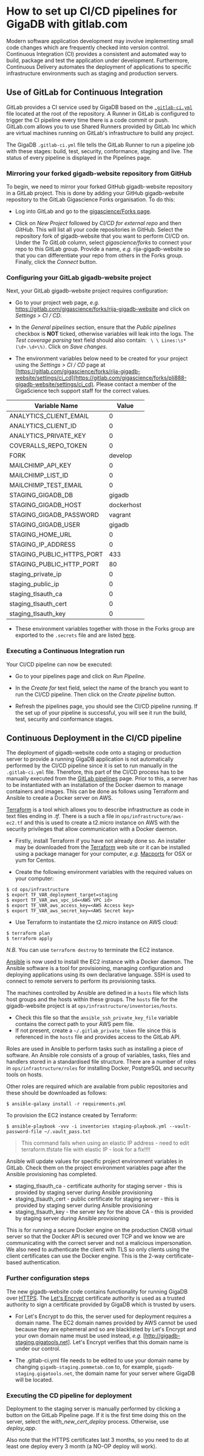 # How to set up CI/CD pipelines for GigaDB with gitlab.com

Modern software application development may involve implementing small code 
changes which are frequently checked into version control. Continuous 
Integration (CI) provides a consistent and automated way to build, package and 
test the application under development. Furthermore, Continuous Delivery 
automates the deployment of applications to specific infrastructure environments 
such as staging and production servers.

## Use of GitLab for Continuous Integration

GitLab provides a CI service used by GigaDB based on the 
[`.gitlab-ci.yml`](https://github.com/gigascience/gigadb-website/blob/develop/.gitlab-ci.yml)
file located at the root of the repository. A Runner in GitLab is configured to 
trigger the CI pipeline every time there is a code commit or push. GitLab.com
allows you to use Shared Runners provided by GitLab Inc which are virtual 
machines running on GitLab's infrastructure to build any project.

The GigaDB `.gitlab-ci.yml` file tells the GitLab Runner to run a pipeline job 
with these stages: build, test, security, conformance, staging and live. The 
status of every pipeline is displayed in the Pipelines page.

### Mirroring your forked gigadb-website repository from GitHub

To begin, we need to mirror your forked GitHub gigadb-website repository in a 
GitLab project. This is done by adding your GitHub gigadb-website repository to 
the GitLab Gigascience Forks organisation. To do this:

* Log into GitLab and go to the 
[gigascience/Forks page](https://gitlab.com/gigascience/forks).
 
* Click on *New Project* followed by *CI/CD for external repo* and then 
*GitHub*. This will list all your code repositories in GitHub. Select the 
repository fork of gigadb-website that you want to perform CI/CD on. Under the 
*To GitLab* column, select *gigascience/forks* to connect your repo to this 
GitLab group. Provide a name, *e.g.* rija-gigadb-website so that you can 
differentiate your repo from others in the Forks group. Finally, click the 
*Connect* button.

### Configuring your GitLab gigadb-website project

Next, your GitLab gigadb-website project requires configuration:

* Go to your project web page, *e.g.* 
https://gitlab.com/gigascience/forks/rija-gigadb-website and click on 
*Settings > CI / CD*.

* In the *General pipelines* section, ensure that the *Public pipelines* 
checkbox is **NOT** ticked, otherwise variables will leak into the logs. The 
*Test coverage parsing* text field should also contain: 
` \ \ Lines:\s*(\d+.\d+\%)`. Click on *Save changes*.
 
* The environment variables below need to be created for your project using 
the  *Settings > CI / CD* page at 
[https://gitlab.com/gigascience/forks/rija-gigadb-website/settings/ci_cd](https://gitlab.com/gigascience/forks/pli888-gigadb-website/settings/ci_cd). 
Please contact a member of the GigaScience tech support staff for the correct 
values.

Variable Name | Value
------------ | -------------
ANALYTICS_CLIENT_EMAIL | 0
ANALYTICS_CLIENT_ID | 0
ANALYTICS_PRIVATE_KEY | 0
COVERALLS_REPO_TOKEN | 0
FORK | develop
MAILCHIMP_API_KEY | 0
MAILCHIMP_LIST_ID | 0
MAILCHIMP_TEST_EMAIL | 0
STAGING_GIGADB_DB | gigadb
STAGING_GIGADB_HOST | dockerhost
STAGING_GIGADB_PASSWORD | vagrant
STAGING_GIGADB_USER | gigadb
STAGING_HOME_URL | 0
STAGING_IP_ADDRESS | 0
STAGING_PUBLIC_HTTPS_PORT | 433
STAGING_PUBLIC_HTTP_PORT | 80
staging_private_ip | 0
staging_public_ip | 0
staging_tlsauth_ca | 0
staging_tlsauth_cert | 0
staging_tlsauth_key | 0

* These environment variables together with those in the Forks group are 
exported to the `.secrets` file and are listed [here](https://github.com/gigascience/gigadb-website/blob/develop/ops/configuration/variables/secrets-sample).
 
### Executing a Continuous Integration run
 
Your CI/CD pipeline can now be executed:

* Go to your pipelines page and click on *Run Pipeline*.

* In the *Create for* text field, select the name of the branch you want to run 
the CI/CD pipeline. Then click on the *Create pipeline* button. 

* Refresh the pipelines page, you should see the CI/CD pipeline running. If the 
set up of your pipeline is successful, you will see it run the build, test, 
security and conformance stages.
 
 
## Continuous Deployment in the CI/CD pipeline

The deployment of gigadb-website code onto a staging or production server to 
provide a running GigaDB application is not automatically performed by the 
CI/CD pipeline since it is set to run manually in the `.gitlab-ci.yml` file. 
Therefore, this part of the CI/CD process has to be manually executed from the 
[GitLab pipelines](https://gitlab.com/gigascience/forks/pli888-gigadb-website/pipelines)
page. Prior to this, a server has to be instantiated with an installation of the
Docker daemon to manage containers and images. This can be done as follows using
Terraform and Ansible to create a Docker server on AWS.

[Terraform](https://www.terraform.io) is a tool which allows you to describe 
infrastructure as code in text files ending in *.tf*. There is a such a file in
`ops/infrastructure/aws-ec2.tf` and this is used to create a t2.micro instance
on AWS with the security privileges that allow communication with a Docker 
daemon.
 
* Firstly, install Terraform if you have not already done so. An installer may 
be downloaded from the [Terraform](https://www.terraform.io) web site or it can 
be installed  using a package manager for your computer, *e.g.*
[Macports](https://www.macports.org) for OSX or yum for Centos.

* Create the following environment variables with the required values on your 
computer:
```
$ cd ops/infrastructure
$ export TF_VAR_deployment_target=staging
$ export TF_VAR_aws_vpc_id=<AWS VPC id>
$ export TF_VAR_aws_access_key=<AWS Access key>
$ export TF_VAR_aws_secret_key=<AWS Secret key>
```

* Use Terraform to instantiate the t2.micro instance on AWS cloud:
```
$ terraform plan
$ terraform apply
```

*N.B.* You can use `terraform destroy` to terminate the EC2 instance.

[Ansible](https://www.ansible.com) is now used to install the EC2 instance 
with a Docker daemon. The Ansible software is a tool for provisioning, managing
configuration and deploying applications using its own declarative language. SSH
is used to connect to remote servers to perform its provisioning tasks.

The machines controlled by Ansible are defined in a `hosts` file which lists 
host groups and the hosts within these groups. The `hosts` file for the 
gigadb-website project is at `ops/infrastructure/inventories/hosts`.

* Check this file so that the `ansible_ssh_private_key_file` variable contains 
the correct path to your AWS pem file.
* If not present, create a `~/.gitlab_private_token` file since this is 
referenced in the `hosts` file and provides access to the GitLab API.

Roles are used in Ansible to perform tasks such as installing a piece of 
software. An Ansible role consists of a group of variables, tasks, files and 
handlers stored in a standardised file structure. There are a number of roles in
`ops/infrastructure/roles` for installing Docker, PostgreSQL and security 
tools on hosts.

Other roles are required which are available from public repositories and these
should be downloaded as follows:
```
$ ansible-galaxy install -r requirements.yml
```

To provision the EC2 instance created by Terraform:
```
$ ansible-playbook -vvv -i inventories staging-playbook.yml --vault-password-file ~/.vault_pass.txt
```

> This command fails when using an elastic IP address - need to edit 
terraform.tfstate file with elastic IP - look for a fix!!!!

Ansible will update values for specific project environment variables in 
GitLab. Check them on the project environment variables page after the Ansible
provisioning has completed.

* staging_tlsauth_ca - certificate authority for staging server - this is 
provided by staging server during Ansible provisioning
* staging_tlsauth_cert - public certificate for staging server - this is 
provided by staging server during Ansible provisioning
* staging_tlsauth_key - the server key for the above CA - this is provided by 
staging server during Ansible provisioning
 
This is for running a secure Docker engine on the production CNGB virtual server
so that the Docker API is secured over TCP and we know we are communicating 
with the correct server and not a malicious impersonation. We also need to 
authenticate the client with TLS so only clients using the client certificates 
can use the Docker engine. This is the 2-way certificate-based authentication.

### Further configuration steps

The new gigadb-website code contains functionality for running GigaDB over 
[HTTPS](https://en.wikipedia.org/wiki/HTTPS). The 
[Let's Encrypt](https://letsencrypt.org) certificate authority is used as a 
trusted authority to sign a certificate provided by GigaDB which is trusted by 
users.

* For Let's Encrypt to do this, the server used for deployment requires a domain 
name. The EC2 domain names provided by AWS cannot be used because they are 
ephemeral and so are blacklisted by Let's Encrypt and your own domain name must 
be used instead, *e.g.* [http://gigadb-staging.gigatools.net]. Let's Encrypt 
verifies that this domain name is under our control.

* The .gitlab-ci.yml file needs to be edited to use your domain name by changing
`gigadb-staging.pommetab.com` to, for example, `gigadb-staging.gigatools.net`, 
the domain name for your server where GigaDB will be located.

### Executing the CD pipeline for deployment

Deployment to the staging server is manually performed by clicking a button on 
the GitLab Pipeline page. If it is the first time doing this on the server, 
select the *with_new_cert_deploy* process. Otherwise, use *deploy_app*. 

Also note that the HTTPS certificates last 3 months, so you need to do at least 
one deploy every 3 month (a NO-OP deploy will work).